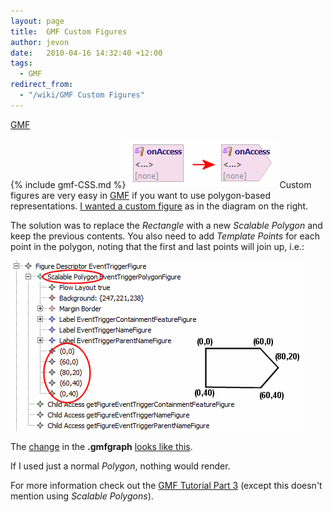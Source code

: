 ```yaml
---
layout: page
title:  GMF Custom Figures
author: jevon
date:   2010-04-16 14:32:40 +12:00
tags:
  - GMF
redirect_from:
  - "/wiki/GMF Custom Figures"
---
```


[GMF](GMF.md)

{% include gmf-CSS.md %}<img src="/img/gmf/custom-figure-1.png" class="gmf">Custom figures are very easy in [GMF](GMF.md) if you want to use polygon-based representations. <a href="http://code.google.com/p/iaml/issues/detail?id=93">I wanted a custom figure</a> as in the diagram on the right.

The solution was to replace the _Rectangle_ with a new _Scalable Polygon_ and keep the previous contents. You also need to add _Template Points_ for each point in the polygon, noting that the first and last points will join up, i.e.:

<img src="/img/gmf/custom-figure-2.png" class="gmf-left">

The <a href="http://code.google.com/p/iaml/source/detail?r=1911">change</a> in the **.gmfgraph** <a href="http://code.google.com/p/iaml/source/diff?spec=svn1911&r=1911&path=/trunk/org.openiaml.model/model/iaml.gmfgraph">looks like this</a>.

If I used just a normal _Polygon_, nothing would render.

For more information check out the <a href="http://wiki.eclipse.org/GMF_Tutorial_Part_3#Composite_Figures">GMF Tutorial Part 3</a> (except this doesn't mention using _Scalable Polygons_).
